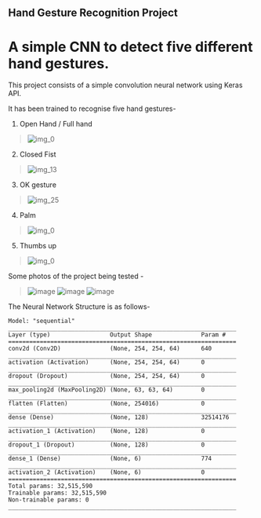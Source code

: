## Hand Gesture Recognition Project
# A simple CNN to detect five different hand gestures.

This project consists of a simple convolution neural network using Keras API.

It has been trained to recognise five hand gestures-
1. Open Hand / Full hand 
>![img_0](https://user-images.githubusercontent.com/64610850/120102929-e9509a80-c16a-11eb-8441-823ea9de03ad.jpg)
2. Closed Fist  
>![img_13](https://user-images.githubusercontent.com/64610850/120102946-fa011080-c16a-11eb-97d3-45740e181037.jpg)
3. OK gesture 
>![img_25](https://user-images.githubusercontent.com/64610850/120102950-fec5c480-c16a-11eb-8530-f84550a8b6ca.jpg)
4. Palm 
>![img_0](https://user-images.githubusercontent.com/64610850/120102962-09805980-c16b-11eb-9f5d-541a266062a2.jpg)
5. Thumbs up 
>![img_0](https://user-images.githubusercontent.com/64610850/120102993-2157dd80-c16b-11eb-9ffa-5bd71b801b6c.jpg)


Some photos of the project being tested - 

>![image](https://user-images.githubusercontent.com/64610850/120103120-b5c24000-c16b-11eb-9a14-ee686d9735c8.png)
>![image](https://user-images.githubusercontent.com/64610850/120103136-c5da1f80-c16b-11eb-9f74-6efbe37a7dd8.png)
>![image](https://user-images.githubusercontent.com/64610850/120103145-d68a9580-c16b-11eb-9735-c70687278df2.png)


The Neural Network Structure is as follows-
```
Model: "sequential"
_________________________________________________________________
Layer (type)                 Output Shape              Param #   
=================================================================
conv2d (Conv2D)              (None, 254, 254, 64)      640       
_________________________________________________________________
activation (Activation)      (None, 254, 254, 64)      0         
_________________________________________________________________
dropout (Dropout)            (None, 254, 254, 64)      0         
_________________________________________________________________
max_pooling2d (MaxPooling2D) (None, 63, 63, 64)        0         
_________________________________________________________________
flatten (Flatten)            (None, 254016)            0         
_________________________________________________________________
dense (Dense)                (None, 128)               32514176  
_________________________________________________________________
activation_1 (Activation)    (None, 128)               0         
_________________________________________________________________
dropout_1 (Dropout)          (None, 128)               0         
_________________________________________________________________
dense_1 (Dense)              (None, 6)                 774       
_________________________________________________________________
activation_2 (Activation)    (None, 6)                 0         
=================================================================
Total params: 32,515,590
Trainable params: 32,515,590
Non-trainable params: 0
_________________________________________________________________
```


